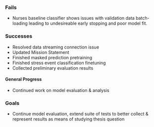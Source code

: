 ### Fails
- Nurses baseline classifier shows issues with validation data batch-loading leading to undesireable early stopping and poor model fit.

### Successes
- Resolved data streaming connection issue
- Updated Mission Statement
- Finished masked prediction pretraining
- Finished stress event classification finetuning
- Collected preliminary evaluation results

#### General Progress
- Continued work on model evaluation & analysis

### Goals
- Continue model evaluation, extend suite of tests to better collect & represent results as means of studying thesis question